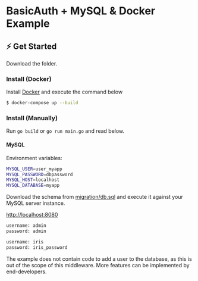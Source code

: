 # BasicAuth + MySQL & Docker Example

## ⚡ Get Started

Download the folder.

### Install (Docker)

Install [Docker](https://www.docker.com/) and execute the command below

```sh
$ docker-compose up --build
```

### Install (Manually)

Run `go build` or `go run main.go` and read below.

#### MySQL

Environment variables:

```sh
MYSQL_USER=user_myapp
MYSQL_PASSWORD=dbpassword
MYSQL_HOST=localhost
MYSQL_DATABASE=myapp
```

Download the schema from [migration/db.sql](migration/db.sql) and execute it against your MySQL server instance.

<http://localhost:8080>

```sh
username: admin
password: admin
```

```sh
username: iris
password: iris_password
```

The example does not contain code to add a user to the database, as this is out of the scope of this middleware. More features can be implemented by end-developers.
